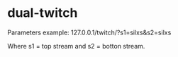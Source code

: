 # dual-twitch

Parameters example: 127.0.0.1/twitch/?s1=silxs&s2=silxs

Where s1 = top stream and s2 = botton stream.
